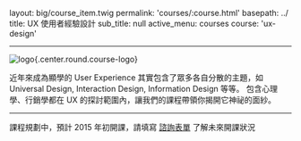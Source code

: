 layout: big/course_item.twig
permalink: 'courses/:course.html'
basepath: ../
title: UX 使用者經驗設計
sub_title: null
active_menu: courses
course: 'ux-design'

---

![logo](../media/img/courses/teaser/ux-design.png){.center.round.course-logo}

近年來成為顯學的 User Experience 其實包含了眾多各自分散的主題，如 Universal Design, Interaction Design, Information Design 等等。 
包含心理學、行銷學都在 UX 的探討範圍內，讓我們的課程帶領你揭開它神祕的面紗。

------

課程規劃中，預計 2015 年初開課，請填寫 [諮詢表單](../contact) 了解未來開課狀況
